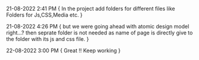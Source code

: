 21-08-2022 2:41 PM { 
In the project add folders for different files like Folders for Js,CSS,Media etc.
}

21-08-2022 4:26 PM { 
but we were going ahead with atomic design model right...? then seprate folder is not needed as name of page is directly give to the folder with its js and css file.
}


22-08-2022 3:00 PM { 
Great !! Keep working 
}
